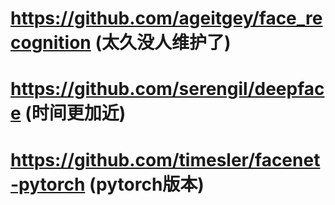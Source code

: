 # https://github.com/ageitgey/face_recognition (太久没人维护了)
# https://github.com/serengil/deepface (时间更加近)
# https://github.com/timesler/facenet-pytorch (pytorch版本)